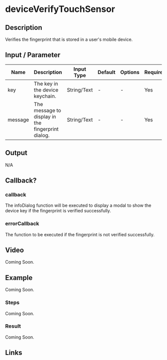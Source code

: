 # deviceVerifyTouchSensor

## Description

Verifies the fingerprint that is stored in a user's mobile device.

## Input / Parameter

| Name | Description | Input Type | Default | Options | Required |
| ------ | ------ | ------ | ------ | ------ | ------ |
| key | The key in the device keychain. | String/Text | - | - | Yes |
| message | The message to display in the fingerprint dialog. | String/Text | - | - | Yes |

## Output

N/A

## Callback?

### callback

The infoDialog function will be executed to display a modal to show the device key if the fingerprint is verified successfully.

### errorCallback

The function to be executed if the fingerprint is not verified successfully.

## Video

Coming Soon.

<!-- Format: [![Video]({image-path}?raw=true)]({url-link}) -->

## Example

Coming Soon.

<!-- Share a scenario, like a user requirements. -->

### Steps

Coming Soon.

<!-- Show the steps and share some screenshots.

1. .....

Format: ![]({image-path}?raw=true) -->

### Result

Coming Soon.

<!-- Explain the output.

Format: ![]({image-path}?raw=true) -->

## Links